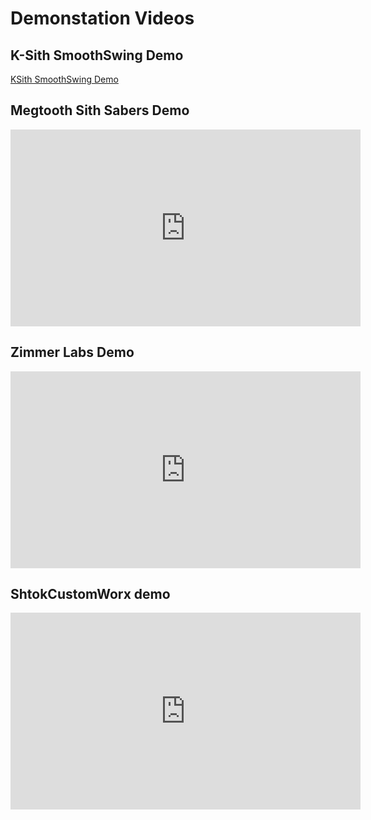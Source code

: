 # Demonstation Videos

## K-Sith SmoothSwing Demo
[KSith SmoothSwing Demo](https://www.youtube.com/embed/JRJzDZWGarc ':include :type=iframe width=560px height=315px')

## Megtooth Sith Sabers Demo
<iframe width="560" height="315" src="https://www.youtube.com/embed/MgZRRkPeDrU" frameborder="0" allow="accelerometer; autoplay; encrypted-media; gyroscope; picture-in-picture" allowfullscreen></iframe>

## Zimmer Labs Demo
<iframe width="560" height="315" src="https://www.youtube.com/embed/SfVV_1__GV0" frameborder="0" allow="accelerometer; autoplay; encrypted-media; gyroscope; picture-in-picture" allowfullscreen></iframe>

## ShtokCustomWorx demo
<iframe width="560" height="315" src="https://www.youtube.com/embed/jxANfbcI6yw" frameborder="0" allow="accelerometer; autoplay; encrypted-media; gyroscope; picture-in-picture" allowfullscreen></iframe>
